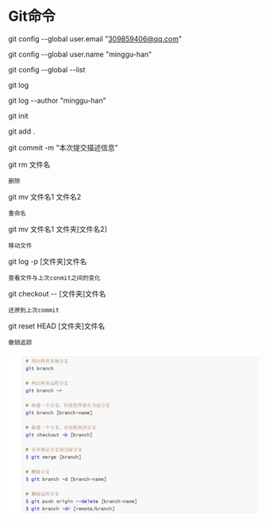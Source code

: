 # Git命令

git config --global user.email "309859406@qq.com"

git config --global user.name "minggu-han"

git config --global --list



git log

git log --author "minggu-han"



git init

git add .

git commit -m "本次提交描述信息"



git rm 文件名

```mark
删除
```

git mv 文件名1 文件名2

```mark
重命名
```

git mv 文件名1 文件夹[文件名2]

```mark
移动文件
```



git log -p [文件夹]文件名

```mark
查看文件与上次conmit之间的变化
```

git checkout -- [文件夹]文件名

```mark
还原到上次commit
```

git reset HEAD [文件夹]文件名 

```mark
撤销追踪
```

![image-20210809225536554](Git.assets/image-20210809225536554.png)

